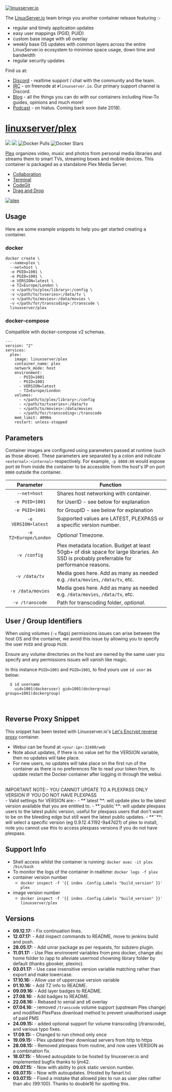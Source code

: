 <a href="https://linuxserver.io" rel="linuxserver.io">![linuxserver.io](https://raw.githubusercontent.com/linuxserver/docker-templates/master/linuxserver.io/img/linuxserver_medium.png)</a>

The [LinuxServer.io](https://linuxserver.io) team brings you another container release featuring :-

 * regular and timely application updates
 * easy user mappings (PGID, PUID)
 * custom base image with s6 overlay
 * weekly base OS updates with common layers across the entire LinuxServer.io ecosystem to minimise space usage, down time and bandwidth
 * regular security updates

Find us at:
* [Discord](https://discord.gg/YWrKVTn) - realtime support / chat with the community and the team.
* [IRC](https://irc.linuxserver.io) - on freenode at `#linuxserver.io`. Our primary support channel is Discord.
* [Blog](https://blog.linuxserver.io) - all the things you can do with our containers including How-To guides, opinions and much more!
* [Podcast](https://podcast.linuxserver.io) - on hiatus. Coming back soon (late 2018).

# [linuxserver/plex](https://github.com/linuxserver/docker-plex)
[![](https://images.microbadger.com/badges/version/linuxserver/plex.svg)](https://microbadger.com/images/linuxserverplex "Get your own version badge on microbadger.com")
[![](https://images.microbadger.com/badges/image/linuxserver/plex.svg)](https://microbadger.com/images/linuxserver/plex "Get your own version badge on microbadger.com")
![Docker Pulls](https://img.shields.io/docker/pulls/linuxserver/plex.svg)
![Docker Stars](https://img.shields.io/docker/stars/linuxserver/plex.svg)

[Plex](https://plex.tv/) organizes video, music and photos from personal media libraries and streams them to smart TVs, streaming boxes and mobile devices. This container is packaged as a standalone Plex Media Server.
* [Collaboration](https://github.com/Codiad/Codiad-Collaborative)
* [Terminal](https://github.com/Fluidbyte/Codiad-Terminal)
* [CodeGit](https://github.com/Andr3as/Codiad-CodeGit)
* [Drag and Drop](https://github.com/Andr3as/Codiad-DragDrop)

<a href="https://plex.tv/" rel="plex">![plex](http://the-gadgeteer.com/wp-content/uploads/2015/10/plex-logo-e1446990678679.png)</a>

## Usage

Here are some example snippets to help you get started creating a container.

### docker

```
docker create \
  --name=plex \
  --net=host \
  -e PUID=1001 \
  -e PGID=1001 \
  -e VERSION=latest \
  -e TZ=Europe/London \
  -v </path/to/plex/library>:/config \
  -v </path/to/tvseries>:/data/tv \
  -v </path/to/movies>:/data/movies \
  -v </path/for/transcoding>:/transcode \
  linuxserver/plex
```


### docker-compose

Compatible with docker-compose v2 schemas.

```
---
version: "2"
services:
  plex:
    image: linuxserver/plex
    container_name: plex
    network_mode: host
    environment:
      - PUID=1001
      - PGID=1001
      - VERSION=latest
      - TZ=Europe/London
    volumes:
      - </path/to/plex/library>:/config
      - </path/to/tvseries>:/data/tv
      - </path/to/movies>:/data/movies
      - </path/for/transcoding>:/transcode
    mem_limit: 4096m
    restart: unless-stopped
```

## Parameters

Container images are configured using parameters passed at runtime (such as those above). These parameters are separated by a colon and indicate `<external>:<internal>` respectively. For example, `-p 8080:80` would expose port `80` from inside the container to be accessible from the host's IP on port `8080` outside the container.

| Parameter | Function |
| :----: | --- |
| `--net=host` | Shares host networking with container. |
| `-e PUID=1001` | for UserID - see below for explanation |
| `-e PGID=1001` | for GroupID - see below for explanation |
| `-e VERSION=latest` | Supported values are LATEST, PLEXPASS or a specific version number. |
| `-e TZ=Europe/London` | *Optional* Timezone. |
| `-v /config` | Plex metadata location. Budget at least 50gb+ of disk space for large libraries. An SSD is probably preferrable for performance reasons. |
| `-v /data/tv` | Media goes here. Add as many as needed e.g. `/data/movies`, `/data/tv`, etc. |
| `-v /data/movies` | Media goes here. Add as many as needed e.g. `/data/movies`, `/data/tv`, etc. |
| `-v /transcode` | Path for transcoding folder, *optional*. |

## User / Group Identifiers

When using volumes (`-v` flags) permissions issues can arise between the host OS and the container, we avoid this issue by allowing you to specify the user `PUID` and group `PGID`.

Ensure any volume directories on the host are owned by the same user you specify and any permissions issues will vanish like magic.

In this instance `PUID=1001` and `PGID=1001`, to find yours use `id user` as below:

```
  $ id username
    uid=1001(dockeruser) gid=1001(dockergroup) groups=1001(dockergroup)
```

&nbsp;

## Reverse Proxy Snippet

This snippet has been tested with Linuxserver.io's [Let's Encrypt reverse proxy](https://github.com/linuxserver/docker-letsencrypt) container.
- Webui can be found at `<your-ip>:32400/web`
- Note about updates, if there is no value set for the VERSION variable, then no updates will take place.
- For new users, no updates will take place on the first run of the container as there is no preferences file to read your token from, to update restart the Docker container after logging in through the webui.
<br/>
IMPORTANT NOTE:- YOU CANNOT UPDATE TO A PLEXPASS ONLY VERSION IF YOU DO NOT HAVE PLEXPASS
<br/>
- Valid settings for VERSION are:-
  - **`latest`**: will update plex to the latest version available that you are entitled to.
  - **`public`**: will update plexpass users to the latest public version, useful for plexpass users that don't want to be on the bleeding edge but still want the latest public updates.
  - **`<specific-version>`**: will select a specific version (eg 0.9.12.4.1192-9a47d21) of plex to install, note you cannot use this to access plexpass versions if you do not have plexpass.


## Support Info

* Shell access whilst the container is running: `docker exec -it plex /bin/bash`
* To monitor the logs of the container in realtime: `docker logs -f plex`
* container version number 
  * `docker inspect -f '{{ index .Config.Labels "build_version" }}' plex`
* image version number
  * `docker inspect -f '{{ index .Config.Labels "build_version" }}' linuxserver/plex`

## Versions

* **09.12.17:** - Fix continuation lines.
* **12.07.17:** - Add inspect commands to README, move to jenkins build and push.
* **28.05.17:** - Add unrar package as per requests, for subzero plugin.
* **11.01.17:** - Use Plex environemt variables from pms docker, change abc home folder to /app to alleviate usermod chowning library folder by default (thanks gbooker, plexinc).
* **03.01.17:** - Use case insensitive version variable matching rather than export and make lowercase.
* **17.10.16:** - Allow use of uppercase version variable
* **01.10.16:** - Add TZ info to README.
* **09.09.16:** - Add layer badges to README.
* **27.08.16:** - Add badges to README.
* **22.08.16:** - Rebased to xenial and s6 overlay
* **07.04.16:** - removed `/transcode` volume support (upstream Plex change) and modified PlexPass download method to prevent unauthorised usage of paid PMS
* **24.09.15:** - added optional support for volume transcoding (/transcode), and various typo fixes.
* **17.09.15:** - Changed to run chmod only once
* **19.09.15:** - Plex updated their download servers from http to https
* **28.08.15:** - Removed plexpass from routine, and now uses VERSION as a combination fix.
* **18.07.15:** - Moved autoupdate to be hosted by linuxserver.io and implemented bugfix thanks to ljm42.
* **09.07.15:** - Now with ability to pick static version number.
* **08.07.15:** - Now with autoupdates. (Hosted by fanart.tv)
* **03.07.15:** - Fixed a mistake that allowed plex to run as user plex rather than abc (99:100). Thanks to double16 for spotting this.
